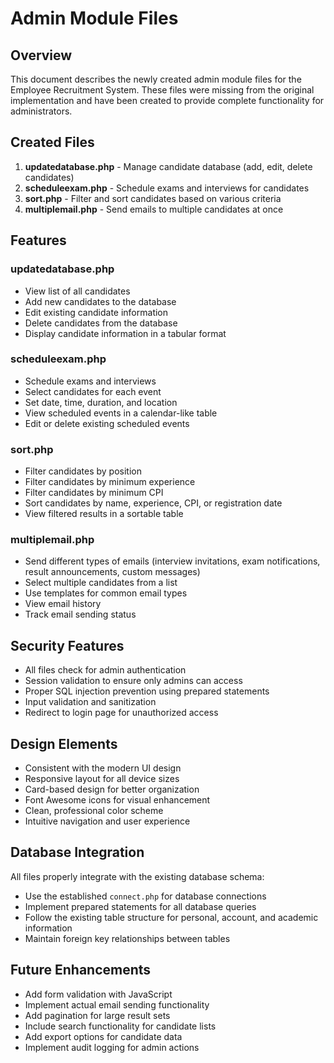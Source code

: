 # Admin Module Files

## Overview

This document describes the newly created admin module files for the Employee Recruitment System. These files were missing from the original implementation and have been created to provide complete functionality for administrators.

## Created Files

1. **updatedatabase.php** - Manage candidate database (add, edit, delete candidates)
2. **scheduleexam.php** - Schedule exams and interviews for candidates
3. **sort.php** - Filter and sort candidates based on various criteria
4. **multiplemail.php** - Send emails to multiple candidates at once

## Features

### updatedatabase.php
- View list of all candidates
- Add new candidates to the database
- Edit existing candidate information
- Delete candidates from the database
- Display candidate information in a tabular format

### scheduleexam.php
- Schedule exams and interviews
- Select candidates for each event
- Set date, time, duration, and location
- View scheduled events in a calendar-like table
- Edit or delete existing scheduled events

### sort.php
- Filter candidates by position
- Filter candidates by minimum experience
- Filter candidates by minimum CPI
- Sort candidates by name, experience, CPI, or registration date
- View filtered results in a sortable table

### multiplemail.php
- Send different types of emails (interview invitations, exam notifications, result announcements, custom messages)
- Select multiple candidates from a list
- Use templates for common email types
- View email history
- Track email sending status

## Security Features

- All files check for admin authentication
- Session validation to ensure only admins can access
- Proper SQL injection prevention using prepared statements
- Input validation and sanitization
- Redirect to login page for unauthorized access

## Design Elements

- Consistent with the modern UI design
- Responsive layout for all device sizes
- Card-based design for better organization
- Font Awesome icons for visual enhancement
- Clean, professional color scheme
- Intuitive navigation and user experience

## Database Integration

All files properly integrate with the existing database schema:
- Use the established `connect.php` for database connections
- Implement prepared statements for all database queries
- Follow the existing table structure for personal, account, and academic information
- Maintain foreign key relationships between tables

## Future Enhancements

- Add form validation with JavaScript
- Implement actual email sending functionality
- Add pagination for large result sets
- Include search functionality for candidate lists
- Add export options for candidate data
- Implement audit logging for admin actions